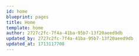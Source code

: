 ```yaml
---
id: home
blueprint: pages
title: Home
template: home
author: 2727c2fc-7f4a-41ba-95b7-13f20aeed9db
updated_by: 2727c2fc-7f4a-41ba-95b7-13f20aeed9db
updated_at: 1713117708
---
```


